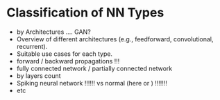 # Classification of NN Types

* by Architectures .... GAN?
* Overview of different architectures (e.g., feedforward, convolutional, recurrent).
* Suitable use cases for each type.
* forward / backward propagations !!!
* fully connected network / partially connected network
* by layers count
* Spiking neural network !!!!!! vs normal (here or ) !!!!!!!
* etc
